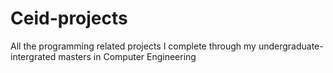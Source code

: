 # Ceid-projects
All the programming related projects I complete through my undergraduate-intergrated masters in Computer Engineering
